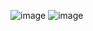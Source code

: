 ![image](https://github.com/JaimeVillalbaO/CoffeWeb-FlaskWTF-Advanced-Day-62/assets/152451848/4d152427-30fe-4ebc-91a5-57100bb054a3)
![image](https://github.com/JaimeVillalbaO/CoffeWeb-FlaskWTF-Advanced-Day-62/assets/152451848/c26eab15-8fb4-4445-8364-93c7006c9164)
